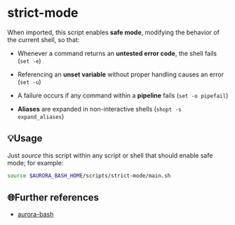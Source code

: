 # strict-mode

When imported, this script enables **safe mode**, modifying the behavior of the current shell, so that:

- Whenever a command returns an **untested error code**, the shell fails (`set -e`)

- Referencing an **unset variable** without proper handling causes an error (`set -u`)

- A failure occurs if any command within a **pipeline** fails (`set -o pipefail`)

- **Aliases** are expanded in non-interactive shells (`shopt -s expand_aliases`)

## 💡Usage

Just _source_ this script within any script or shell that should enable safe mode; for example:

```bash
source $AURORA_BASH_HOME/scripts/strict-mode/main.sh
```

## 🌐Further references

- [aurora-bash](../../README.md)
